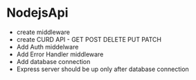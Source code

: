 # NodejsApi
- create middleware
- create CURD API - GET POST DELETE PUT PATCH
- Add Auth middelware
- Add Error Handler middleware
- Add database connection
- Express server should be up only after database connection
